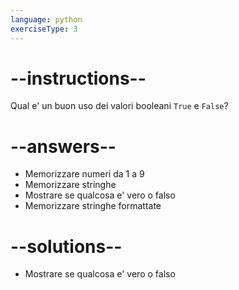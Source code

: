 ```yaml
---
language: python
exerciseType: 3
---
```


# --instructions--

Qual e' un buon uso dei valori booleani `True` e `False`?

# --answers--

- Memorizzare numeri da 1 a 9
- Memorizzare stringhe
- Mostrare se qualcosa e' vero o falso
- Memorizzare stringhe formattate

# --solutions--

- Mostrare se qualcosa e' vero o falso
